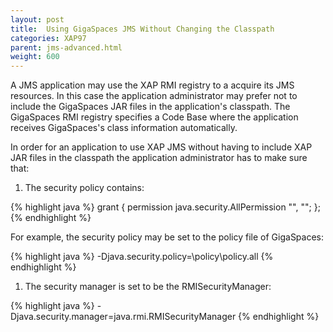 ```yaml
---
layout: post
title:  Using GigaSpaces JMS Without Changing the Classpath
categories: XAP97
parent: jms-advanced.html
weight: 600
---
```




A JMS application may use the XAP RMI registry to a acquire its JMS resources. In this case the application administrator may prefer not to include the GigaSpaces JAR files in the application's classpath. The GigaSpaces RMI registry specifies a Code Base where the application receives GigaSpaces's class information automatically.

In order for an application to use XAP JMS without having to include XAP JAR files in the classpath the application administrator has to make sure that:

1. The security policy contains:

{% highlight java %}
grant {
    permission java.security.AllPermission "", "";
};
{% endhighlight %}

For example, the security policy may be set to the policy file of GigaSpaces:

{% highlight java %}
-Djava.security.policy=<JSHOMEDIR>\policy\policy.all
{% endhighlight %}

1. The security manager is set to be the RMISecurityManager:

{% highlight java %}
-Djava.security.manager=java.rmi.RMISecurityManager
{% endhighlight %}

